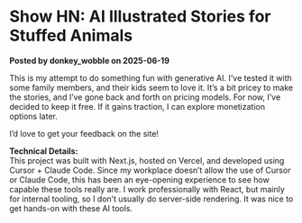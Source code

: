 # Show HN: AI Illustrated Stories for Stuffed Animals

**Posted by donkey_wobble on 2025-06-19**

This is my attempt to do something fun with generative AI. I've tested it with some family members, and their kids seem to love it. It’s a bit pricey to make the stories, and I’ve gone back and forth on pricing models. For now, I’ve decided to keep it free. If it gains traction, I can explore monetization options later.

I’d love to get your feedback on the site!

**Technical Details:**  
This project was built with Next.js, hosted on Vercel, and developed using Cursor + Claude Code. Since my workplace doesn’t allow the use of Cursor or Claude Code, this has been an eye-opening experience to see how capable these tools really are. I work professionally with React, but mainly for internal tooling, so I don’t usually do server-side rendering. It was nice to get hands-on with these AI tools.